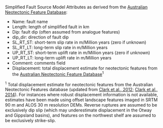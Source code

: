 Simplified Fault Source Model Attributes as derived from the [Australian Neotectonic Feature Database](http://www.ga.gov.au/earthquakes/staticPageController.do?page=neotectonics):

*	Name: 	 	fault name
* Length:	 	length of simplified fault in km
* Dip:		 	fault dip (often assumed from analogue features)
* dip_dir:	direction of fault dip
* SL_RT_ST:	short-term slip rate in m/Million years (zero if unknown)
* SL_RT_LT:	long-term slip rate in m/Million years
* UP_RT_ST:	short-term uplift rate in m/Million years (zero if unknown)
* UP_RT_LT:	long-term uplift rate in m/Million years
* Comment:	comments field
* Displacement:	total displacement estimate for neotectonic features from the [Australian Neotectonic Feature Database](http://www.ga.gov.au/earthquakes/staticPageController.do?page=neotectonics)<sup>1</sup>

<sup>1</sup> Total displacement estimate for neotectonic features from the Australian Neotectonic Features database (updated from [Clark et al., 2012](https://www.sciencedirect.com/science/article/pii/S0040195112004076?via%3Dihub); [Clark et al., 2014](https://www.cambridge.org/core/books/intraplate-earthquakes/intraplate-earthquakes-in-australia/83F5E87128E0D64F5A3A08D254E9D6E8)). For instances where robust displacement information is not available, estimates have been made using offset landscape features imaged in SRTM 90 m and ALOS 30 m resolution DEMs. Reverse ruptures are assumed to be exclusively dip slip (which may underestimate displacement in the Otway and Gippsland basins), and features on the northwest shelf are assumed to be exclusively strike-slip.
